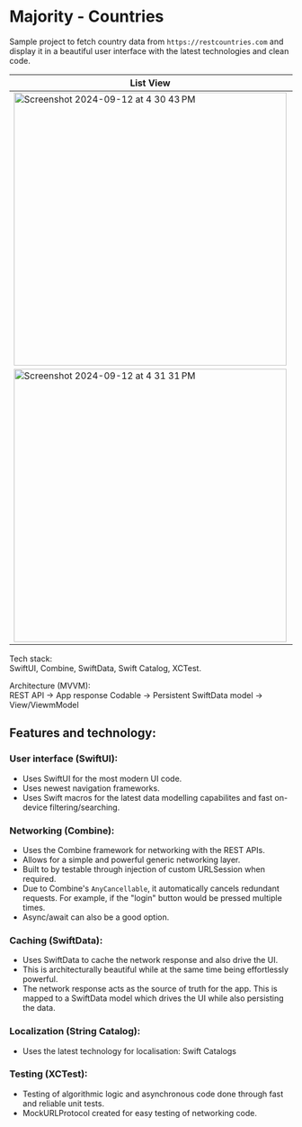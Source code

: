 # Majority - Countries

Sample project to fetch country data from `https://restcountries.com` and display it in a beautiful user interface with the latest technologies and clean code.

| List View  | Detail View |
| ------------- | ------------- |
| <img width="485" alt="Screenshot 2024-09-12 at 4 30 43 PM" src="https://github.com/user-attachments/assets/af779ede-caa4-4ab2-9f98-7c418f3badb8">  |  <img width="485" alt="Screenshot 2024-09-12 at 4 37 48 PM" src="https://github.com/user-attachments/assets/35f8c74a-5328-4961-8976-75cb67224240"> |
|  <img width="485" alt="Screenshot 2024-09-12 at 4 31 31 PM" src="https://github.com/user-attachments/assets/db79081d-9b48-48d3-a1db-0726940ec3f0">  |  <img width="485" alt="image" src="https://github.com/user-attachments/assets/254c0884-3af7-4071-ba85-20bfc9440569"> |

Tech stack:  
SwiftUI, Combine, SwiftData, Swift Catalog, XCTest.

Architecture (MVVM):  
REST API -> App response Codable -> Persistent SwiftData model -> View/ViewmModel

## Features and technology:

### User interface (SwiftUI):
- Uses SwiftUI for the most modern UI code.
- Uses newest navigation frameworks.
- Uses Swift macros for the latest data modelling capabilites and fast on-device filtering/searching.

### Networking (Combine):
- Uses the Combine framework for networking with the REST APIs.
- Allows for a simple and powerful generic networking layer.
- Built to by testable through injection of custom URLSession when required.
- Due to Combine's `AnyCancellable`, it automatically cancels redundant requests. For example, if the "login" button would be pressed multiple times.
- Async/await can also be a good option.

### Caching (SwiftData):
- Uses SwiftData to cache the network response and also drive the UI.
- This is architecturally beautiful while at the same time being effortlessly powerful.
- The network response acts as the source of truth for the app. This is mapped to a SwiftData model which drives the UI while also persisting the data.

### Localization (String Catalog):
- Uses the latest technology for localisation: Swift Catalogs

### Testing (XCTest):
- Testing of algorithmic logic and asynchronous code done through fast and reliable unit tests.
- MockURLProtocol created for easy testing of networking code.

